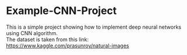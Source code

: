 # Example-CNN-Project
This is a simple project showing how to implement deep neural networks using CNN algorithm. <br>
The dataset is taken from this link: https://www.kaggle.com/prasunroy/natural-images
